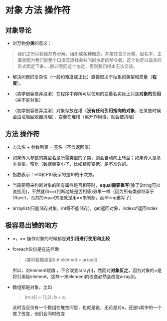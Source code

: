 对象 方法 操作符
===

对象导论
---
- 对万物**分类**的意义：
> 我们之所以将自然界分解，组织成各种概念，并按其含义分类、起名字，主要是因为我们是整个口语交流社会共同的协定的参与者，这个协定以语言的形式固定下来.....除非赞同这个协定，否则我们根本无法交谈。

- 解决问题的复杂性（一般和难度成正比）直接取决于抽象的类型和质量（**程度**）。

- （初学很容易弄混淆）在程序中你所可以使用的变量名实际上只是**对象的引用**（并不是对象）

- （初学很容易弄混淆）对象存放在堆（**没有任何引用指向的对象**，在某些时候会由垃圾回收器清理），变量在堆栈（离开作用域，就会被清理）

方法 操作符
----
- 方法名 + 参数列表 = 签名（不含返回值）

- 如果传入参数的类型名是所需类型的子类，则会自动向上转型；如果传入是基本类型，窄化（数据量变小了，比如精度变低）是不准许的。

- 指数表示：e10和E10表示的是10的十次方。

- 当需要用来判断对象的所有属性是否相等时，**equal需要重写**(除了String可以直接用)，不然就和==(判断地址是否相等)效果一样（因为所有类都继承于Object，而其的equal方法就是用==来判断，而String重写了）

- arraylist(只能储存对象，int等不能储存)，get返回对象，indexof返回index

**极容易出错**的地方
----

- =，== 操作对象的时候都是**对引用进行使用和比较**

- foreach仅仅是在这样做

	> (某种数据类型)int element = array[i] 

	所以，对element赋值 ，不会改变array[i]，然而对**对象反之**，因为对象的=是将引用给element，这样一来element的改变必然会改变array[i]。


- 数组都是对象，比如
	> int a[] = {1,2};
	> b = a;
	
	此时当且仅有一个数组在堆空间里，也就是说，无论是对a，还是b其中的一个做了改变，他们会同时改变





